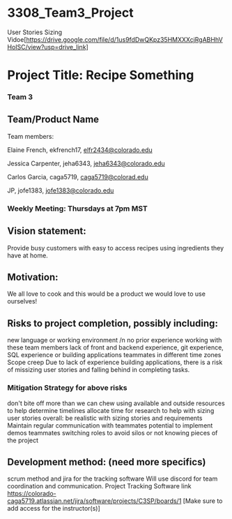 # 3308_Team3_Project

User Stories Sizing Vidoe[https://drive.google.com/file/d/1us9fdDwQKpz35HMXXXcjRgABHhVHoISC/view?usp=drive_link]

# Project Title: Recipe Something

### Team 3

## Team/Product Name

Team members: 

Elaine French, ekfrench17, elfr2434@colorado.edu

Jessica Carpenter, jeha6343, jeha6343@colorado.edu

Carlos Garcia, caga5719, caga5719@colorad.edu

JP, jofe1383, jofe1383@colorado.edu

### Weekly Meeting: Thursdays at 7pm MST 

## Vision statement: 
Provide busy customers with easy to access recipes using ingredients they have at home.

## Motivation: 
We all love to cook and this would be a product we would love to use ourselves!

## Risks to project completion, possibly including:
new language or working environment /n
no prior experience working with these team members
lack of front and backend experience, git experience, SQL experience or building applications
teammates in different time zones
Scope creep
Due to lack of experience building applications, there is a risk of missizing user stories and falling behind in completing tasks.

### Mitigation Strategy for above risks
don't bite off more than we can chew
using available and outside resources to help determine timelines 
allocate time for research to help with sizing user stories
overall: be realistic with sizing stories and requirements
Maintain regular communication with teammates
potential to implement demos
teammates switching roles to avoid silos or not knowing pieces of the project

## Development method: (need more specifics)
scrum method and jira for the tracking software
Will use discord for team coordination and communication.
Project Tracking Software link https://colorado-caga5719.atlassian.net/jira/software/projects/C3SP/boards/1
[Make sure to add access for the instructor(s)]
